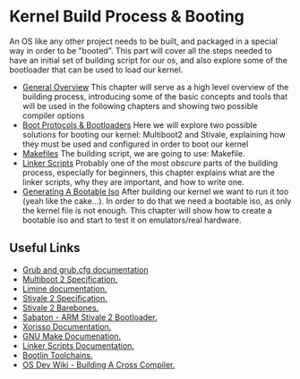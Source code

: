 # Kernel Build Process & Booting

An OS like any other project needs to be built, and packaged in a special way in order to be "booted". 
This part will cover all the steps needed to have an initial set of building script for our os, and also explore some of the bootloader that can be used to load our kernel. 

- [General Overview](02_Overview.md) This chapter will serve as a high level overview of the building process, introducing some of the basic concepts and tools that will be used in the following chapters and showing two possible compiler options
- [Boot Protocols & Bootloaders](03_Boot_Protocols.md) Here we will explore two possible solutions for booting our kernel: Multiboot2 and Stivale, explaining how they must be used and configured in order to boot our kernel
- [Makefiles](04_Gnu_Makefiles.md) The building script, we are going to use: Makefile. 
- [Linker Scripts](05_Linker_Scripts.md) Probably one of the most _obscure_ parts of the building process, especially for beginners, this chapter explains what are the linker scripts, why they are important, and how to write one.
- [Generating A Bootable Iso](06_Generating_Iso.md) After building our kernel we want to run it too (yeah like the cake...). In order to do that we need a bootable iso, as only the kernel file is not enough. This chapter will show how to create a bootable iso and start to test it on emulators/real hardware.

## Useful Links

- [Grub and grub.cfg documentation](https://www.gnu.org/software/grub/manual/grub/grub.html)
- [Multiboot 2 Specification.](https://www.gnu.org/software/grub/manual/multiboot2/multiboot.html)
- [Limine documentation.](https://github.com/limine-bootloader/limine)
- [Stivale 2 Specification.](https://github.com/stivale/stivale/blob/master/STIVALE2.md)
- [Stivale 2 Barebones.](https://github.com/stivale/stivale2-barebones/)
- [Sabaton - ARM Stivale 2 Bootloader.](https://github.com/FlorenceOS/Sabaton)
- [Xorisso Documentation.](https://linux.die.net/man/1/xorriso)
- [GNU Make Documenation.](https://www.gnu.org/software/make/manual/make.html)
- [Linker Scripts Documentation.](https://sourceware.org/binutils/docs/ld/Scripts.html#Scripts)
- [Bootlin Toolchains.](https://toolchains.bootlin.com/)
- [OS Dev Wiki - Building A Cross Compiler.](https://wiki.osdev.org/GCC_Cross-Compiler)
